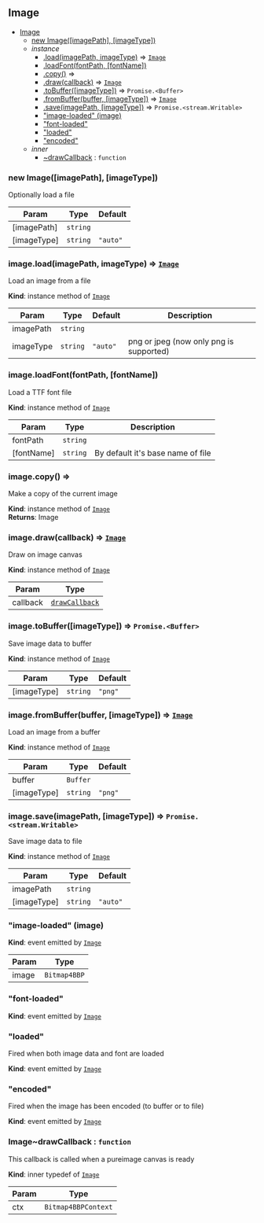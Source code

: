 ## Image

* [Image](#Image)
    * [new Image([imagePath], [imageType])](#new_Image_new)
    * _instance_
        * [.load(imagePath, imageType)](#Image+load) ⇒ <code>[Image](#Image)</code>
        * [.loadFont(fontPath, [fontName])](#Image+loadFont)
        * [.copy()](#Image+copy) ⇒
        * [.draw(callback)](#Image+draw) ⇒ <code>[Image](#Image)</code>
        * [.toBuffer([imageType])](#Image+toBuffer) ⇒ <code>Promise.&lt;Buffer&gt;</code>
        * [.fromBuffer(buffer, [imageType])](#Image+fromBuffer) ⇒ <code>[Image](#Image)</code>
        * [.save(imagePath, [imageType])](#Image+save) ⇒ <code>Promise.&lt;stream.Writable&gt;</code>
        * ["image-loaded" (image)](#Image+event_image-loaded)
        * ["font-loaded"](#Image+event_font-loaded)
        * ["loaded"](#Image+event_loaded)
        * ["encoded"](#Image+event_encoded)
    * _inner_
        * [~drawCallback](#Image..drawCallback) : <code>function</code>

<a name="new_Image_new"></a>

### new Image([imagePath], [imageType])
Optionally load a file


| Param | Type | Default |
| --- | --- | --- |
| [imagePath] | <code>string</code> |  | 
| [imageType] | <code>string</code> | <code>&quot;auto&quot;</code> | 

<a name="Image+load"></a>

### image.load(imagePath, imageType) ⇒ <code>[Image](#Image)</code>
Load an image from a file

**Kind**: instance method of <code>[Image](#Image)</code>  

| Param | Type | Default | Description |
| --- | --- | --- | --- |
| imagePath | <code>string</code> |  |  |
| imageType | <code>string</code> | <code>&quot;auto&quot;</code> | png or jpeg (now only png is supported) |

<a name="Image+loadFont"></a>

### image.loadFont(fontPath, [fontName])
Load a TTF font file

**Kind**: instance method of <code>[Image](#Image)</code>  

| Param | Type | Description |
| --- | --- | --- |
| fontPath | <code>string</code> |  |
| [fontName] | <code>string</code> | By default it's base name of file |

<a name="Image+copy"></a>

### image.copy() ⇒
Make a copy of the current image

**Kind**: instance method of <code>[Image](#Image)</code>  
**Returns**: Image  
<a name="Image+draw"></a>

### image.draw(callback) ⇒ <code>[Image](#Image)</code>
Draw on image canvas

**Kind**: instance method of <code>[Image](#Image)</code>  

| Param | Type |
| --- | --- |
| callback | <code>[drawCallback](#Image..drawCallback)</code> | 

<a name="Image+toBuffer"></a>

### image.toBuffer([imageType]) ⇒ <code>Promise.&lt;Buffer&gt;</code>
Save image data to buffer

**Kind**: instance method of <code>[Image](#Image)</code>  

| Param | Type | Default |
| --- | --- | --- |
| [imageType] | <code>string</code> | <code>&quot;png&quot;</code> | 

<a name="Image+fromBuffer"></a>

### image.fromBuffer(buffer, [imageType]) ⇒ <code>[Image](#Image)</code>
Load an image from a buffer

**Kind**: instance method of <code>[Image](#Image)</code>  

| Param | Type | Default |
| --- | --- | --- |
| buffer | <code>Buffer</code> |  | 
| [imageType] | <code>string</code> | <code>&quot;png&quot;</code> | 

<a name="Image+save"></a>

### image.save(imagePath, [imageType]) ⇒ <code>Promise.&lt;stream.Writable&gt;</code>
Save image data to file

**Kind**: instance method of <code>[Image](#Image)</code>  

| Param | Type | Default |
| --- | --- | --- |
| imagePath | <code>string</code> |  | 
| [imageType] | <code>string</code> | <code>&quot;auto&quot;</code> | 

<a name="Image+event_image-loaded"></a>

### "image-loaded" (image)
**Kind**: event emitted by <code>[Image](#Image)</code>  

| Param | Type |
| --- | --- |
| image | <code>Bitmap4BBP</code> | 

<a name="Image+event_font-loaded"></a>

### "font-loaded"
**Kind**: event emitted by <code>[Image](#Image)</code>  
<a name="Image+event_loaded"></a>

### "loaded"
Fired when both image data and font are loaded

**Kind**: event emitted by <code>[Image](#Image)</code>  
<a name="Image+event_encoded"></a>

### "encoded"
Fired when the image has been encoded (to buffer or to file)

**Kind**: event emitted by <code>[Image](#Image)</code>  
<a name="Image..drawCallback"></a>

### Image~drawCallback : <code>function</code>
This callback is called when a pureimage canvas is ready

**Kind**: inner typedef of <code>[Image](#Image)</code>  

| Param | Type |
| --- | --- |
| ctx | <code>Bitmap4BBPContext</code> | 

